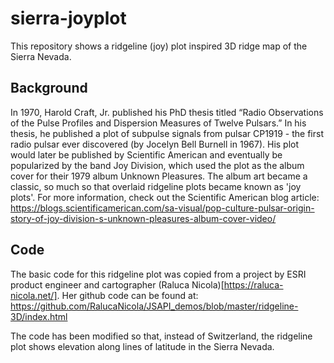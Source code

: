 # sierra-joyplot

This repository shows a ridgeline (joy) plot inspired 3D ridge map of the Sierra Nevada.

## Background
In 1970, Harold Craft, Jr. published his PhD thesis titled “Radio Observations of the Pulse Profiles and Dispersion Measures of Twelve Pulsars.”  In his thesis, he published a plot of subpulse signals from pulsar CP1919 - the first radio pulsar ever discovered (by Jocelyn Bell Burnell in 1967).  His plot would later be published by Scientific American and eventually be popularized by the band Joy Division, which used the plot as the album cover for their 1979 album Unknown Pleasures.  The album art became a classic, so much so that overlaid ridgeline plots became known as 'joy plots'.  For more information, check out the Scientific American blog article:
https://blogs.scientificamerican.com/sa-visual/pop-culture-pulsar-origin-story-of-joy-division-s-unknown-pleasures-album-cover-video/

## Code
The basic code for this ridgeline plot was copied from a project by ESRI product engineer and cartographer (Raluca Nicola)[https://raluca-nicola.net/].  Her github code can be found at:
https://github.com/RalucaNicola/JSAPI_demos/blob/master/ridgeline-3D/index.html

The code has been modified so that, instead of Switzerland, the ridgeline plot shows elevation along lines of latitude in the Sierra Nevada.
